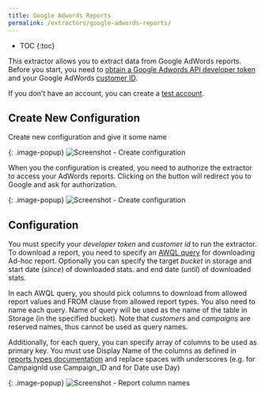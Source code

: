 ```yaml
---
title: Google Adwords Reports
permalink: /extractors/google-adwords-reports/
---
```


* TOC
{:toc}

This extractor allows you to extract data from Google AdWords reports.
Before you start, you need to 
[obtain a Google Adwords API developer token](https://developers.google.com/adwords/api/docs/guides/signup#token_review_team_has_approved_my_developer_token) 
and your Google AdWords [customer ID](https://support.google.com/adwords/answer/1704344?hl=en).

If you don't have an account, you can create a [test account](https://developers.google.com/adwords/api/docs/guides/first-api-call#create_test_accounts).

## Create New Configuration

Create new configuration and give it some name

{: .image-popup}
![Screenshot - Create configuration](/extractors/google-adwrds-reports/ui_create_config.png)

When you the configuration is created, you need to authorize the extractor to access your AdWords 
reports. Clicking on the button will redirect you to Google and ask for authorization.

{: .image-popup}
![Screenshot - Create configuration](/extractors/google-adwrds-reports/ui_authorize_config.png)

## Configuration
You must specify your *developer token* and *customer id* to run the extractor. To download a report, you 
need to specify an [AWQL query](https://developers.google.com/adwords/api/docs/guides/awql) for downloading Ad-hoc report. 
Optionally you can specify the target *bucket* in storage and start date (*since*) of downloaded stats.
and end date (*until*) of downloaded stats.

In each AWQL query, you should pick columns to download from allowed report values and FROM clause from allowed report types.
You also need to name each query. Name of query will be used as the name of the table in Storage (in the 
specified bucket). Note that *customers* and *campaigns* are reserved names, thus cannot be used as query names.

Additionally, for each query, you can specify array of columns to be used as primary key. You must use Display Name of the columns as defined in 
[reports types documentation](https://developers.google.com/adwords/api/docs/appendix/reports) and replace spaces with underscores 
(e.g. for CampaignId use Campaign_ID and for Date use Day)

{: .image-popup}
![Screenshot - Report column names](/extractors/google-adwrds-reports/report_types.png)
